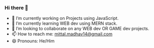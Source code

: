 ### Hi there 👋



- 🔭 I’m currently working on Projects using JavaScript.
- 🌱 I’m currently learning WEB dev using MERN stack.
- 👯 I’m looking to collaborate on any WEB dev OR GAME dev projects.
- 📫 How to reach me: mittal.madhav14@gmail.com
- 😄 Pronouns: He/Him



